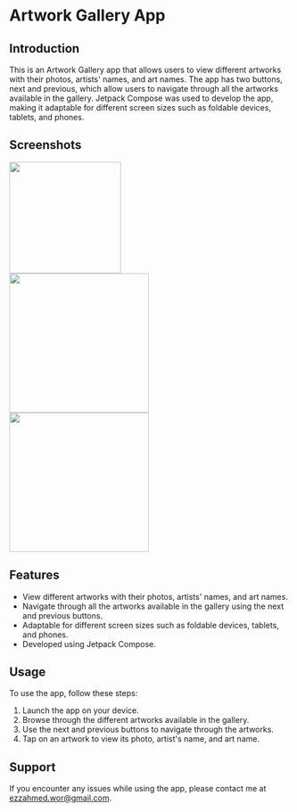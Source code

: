 # Artwork Gallery App

## Introduction

This is an Artwork Gallery app that allows users to view different artworks with their photos, artists' names, and art names. The app has two buttons, next and previous, which allow users to navigate through all the artworks available in the gallery. Jetpack Compose was used to develop the app, making it adaptable for different screen sizes such as foldable devices, tablets, and phones.

## Screenshots

<div>
<img src = "https://user-images.githubusercontent.com/112197330/233331408-67d5963e-efa5-45b2-ae10-633f9ff46e05.png" width="200"/>
<br>
<img src = "https://user-images.githubusercontent.com/112197330/233331715-23aa7eac-0bb0-4e0e-9723-b7fc074f1b78.png" width="250"/>
<br>
<img src = "https://user-images.githubusercontent.com/112197330/233332133-995eac4a-fa56-486a-b5af-d858fc79de16.png" width="250"/>
</div>

## Features

- View different artworks with their photos, artists' names, and art names.
- Navigate through all the artworks available in the gallery using the next and previous buttons.
- Adaptable for different screen sizes such as foldable devices, tablets, and phones.
- Developed using Jetpack Compose.

## Usage

To use the app, follow these steps:

1. Launch the app on your device.
2. Browse through the different artworks available in the gallery.
3. Use the next and previous buttons to navigate through the artworks.
4. Tap on an artwork to view its photo, artist's name, and art name.

## Support

If you encounter any issues while using the app, please contact me at ezzahmed.wor@gmail.com.
